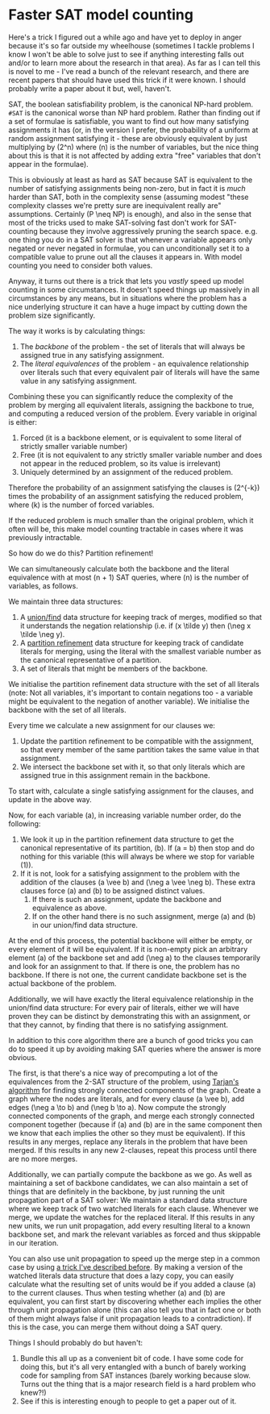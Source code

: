 # Faster SAT model counting

Here's a trick I figured out a while ago and have yet to deploy in anger because it's so far outside my wheelhouse (sometimes I tackle problems I know I won't be able to solve just to see if anything interesting falls out and/or to learn more about the research in that area).
As far as I can tell this is novel to me - I've read a bunch of the relevant research, and there are recent papers that should have used this trick if it were known.
I should probably write a paper about it but, well, haven't.

SAT, the boolean satisfiability problem, is the canonical NP-hard problem. `#SAT` is the canonical worse than NP hard problem.
Rather than finding out if a set of formulae is satisfiable, you want to find out how many satisfying assignments it has (or, in the version I prefer, the probability of a uniform at random assignment satisfying it - these are obviously equivalent by just multiplying by \(2^n\) where \(n\) is the number of variables, but the nice thing about this is that it is not affected by adding extra "free" variables that don't appear in the formulae).

This is obviously at least as hard as SAT because SAT is equivalent to the number of satisfying assignments being non-zero,
but in fact it is *much* harder than SAT,
both in the complexity sense (assuming modest "these complexity classes we're pretty sure are inequivalent really are" assumptions. Certainly \(P \neq NP\) is enough),
and also in the sense that most of the tricks used to make SAT-solving fast don't work for SAT-counting because they involve aggressively pruning the search space.
e.g. one thing you do in a SAT solver is that whenever a variable appears only negated or never negated in formulae, you can unconditionally set it to a compatible value to prune out all the clauses it appears in.
With model counting you need to consider both values.

Anyway, it turns out there is a trick that lets you *vastly* speed up model counting in some circumstances.
It doesn't speed things up massively in all circumstances by any means,
but in situations where the problem has a nice underlying structure it can have a huge impact by cutting down the problem size significantly.

The way it works is by calculating things:

1. The *backbone* of the problem - the set of literals that will always be assigned true in any satisfying assignment.
2. The *literal equivalences* of the problem - an equivalence relationship over literals such that every equivalent pair of literals will have the same value in any satisfying assignment.


Combining these you can significantly reduce the complexity of the problem by merging all equivalent literals, assigning the backbone to true,
and computing a reduced version of the problem.
Every variable in original is either:

1. Forced (it is a backbone element, or is equivalent to some literal of strictly smaller variable number)
2. Free (it is not equivalent to any strictly smaller variable number and does not appear in the reduced problem, so its value is irrelevant)
3. Uniquely determined by an assignment of the reduced problem.

Therefore the probability of an assignment satisfying the clauses is \(2^{-k}\) times the probability of an assignment satisfying the reduced problem,
where \(k\) is the number of forced variables.

If the reduced problem is much smaller than the original problem, which it often will be,
this make model counting tractable in cases where it was previously intractable.

So how do we do this? Partition refinement!

We can simultaneously calculate both the backbone and the literal equivalence with at most \(n + 1\) SAT queries, where \(n\) is the number of variables,
as follows.

We maintain three data structures:

1. A [union/find](https://en.wikipedia.org/wiki/Disjoint-set_data_structure) data structure for keeping track of merges, modified so that it understands the negation relationship (i.e. if \(x \tilde y\) then \(\neg x \tilde \neg y\).
2. A [partition refinement](https://en.wikipedia.org/wiki/Partition_refinement) data structure for keeping track of candidate literals for merging, using the literal with the smallest variable number as the canonical representative of a partition.
3. A set of literals that might be members of the backbone.

We initialise the partition refinement data structure with the set of all literals (note: Not all variables, it's important to contain negations too - a variable might be equivalent to the negation of another variable).
We initialise the backbone with the set of all literals.

Every time we calculate a new assignment for our clauses we:

1. Update the partition refinement to be compatible with the assignment, so that every member of the same partition takes the same value in that assignment.
2. We intersect the backbone set with it, so that only literals which are assigned true in this assignment remain in the backbone.


To start with, calculate a single satisfying assignment for the clauses, and update in the above way.

Now, for each variable \(a\), in increasing variable number order, do the following:

1. We look it up in the partition refinement data structure to get the canonical representative of its partition, \(b\). If \(a = b\) then  stop and do nothing for this variable (this will always be where we stop for variable \(1\)).
2. If it is not, look for a satisfying assignment to the problem with the addition of the clauses \(a \vee b\) and \(\neg a \vee \neg b\). These extra clauses force \(a\) and \(b\) to be assigned distinct values.
    1. If there is such an assignment, update the backbone and equivalence as above.
    2. If on the other hand there is no such assignment, merge \(a\) and \(b\) in our union/find data structure.


At the end of this process, the potential backbone will either be empty, or every element of it will be equivalent.
If it is non-empty pick an arbitrary element \(a\) of the backbone set and add \(\neg a\) to the clauses temporarily and look for an assignment to that.
If there is one, the problem has no backbone.
If there is not one, the current candidate backbone set is the actual backbone of the problem.

Additionally, we will have exactly the literal equivalence relationship in the union/find data structure:
For every pair of literals, either we will have proven they can be distinct by demonstrating this with an assignment,
or that they cannot, by finding that there is no satisfying assignment.

In addition to this core algorithm there are a bunch of good tricks you can do to speed it up by avoiding making SAT queries where the answer is more obvious.

The first, is that there's a nice way of precomputing a lot of the equivalences from the 2-SAT structure of the problem,
using [Tarjan's algorithm](https://en.wikipedia.org/wiki/Tarjan%27s_strongly_connected_components_algorithm) for finding strongly connected components of the graph.
Create a graph where the nodes are literals, and for every clause \(a \vee b\), add edges \(\neg a \to b\) and \(\neg b \to a\).
Now compute the strongly connected components of the graph,
and merge each strongly connected component together (because if \(a\) and \(b\) are in the same component then we know that each implies the other so they must be equivalent).
If this results in any merges, replace any literals in the problem that have been merged. If this results in any new 2-clauses, repeat this process until there are no more merges.

Additionally, we can partially compute the backbone as we go.
As well as maintaining a set of backbone candidates,
we can also maintain a set of things that are definitely in the backbone,
by just running the unit propagation part of a SAT solver:
We maintain a standard data structure where we keep track of two watched literals for each clause.
Whenever we merge, we update the watches for the replaced literal.
If this results in any new units, we run unit propagation,
add every resulting literal to a known backbone set,
and mark the relevant variables as forced and thus skippable in our iteration.

You can also use unit propagation to speed up the merge step in a common case by using [a trick I've described before](https://notebook.drmaciver.com/posts/2019-07-03-09:50.html).
By making a version of the watched literals data structure that does a lazy copy,
you can easily calculate what the resulting set of units would be if you added a clause \(a\) to the current clauses.
Thus when testing whether \(a\) and \(b\) are equivalent, you can first start by discovering whether each implies the other through unit propagation alone (this can also tell you that in fact one or both of them might always false if unit propagation leads to a contradiction).
If this is the case, you can merge them without doing a SAT query.

Things I should probably do but haven't:

1. Bundle this all up as a convenient bit of code. I have some code for doing this, but it's all very entangled with a bunch of barely working code for sampling from SAT instances (barely working because slow. Turns out the thing that is a major research field is a hard problem who knew?!)
2. See if this is interesting enough to people to get a paper out of it.
